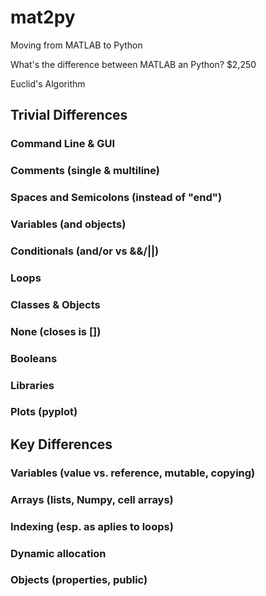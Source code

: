 # mat2py
Moving from MATLAB to Python

What's the difference between MATLAB an Python?
$2,250

Euclid's Algorithm


## Trivial Differences

### Command Line & GUI
### Comments (single & multiline)
### Spaces and Semicolons (instead of "end")
### Variables (and objects)
### Conditionals (and/or vs &&/||)
### Loops
### Classes & Objects
### None (closes is [])
### Booleans
### Libraries
### Plots (pyplot)

## Key Differences

### Variables (value vs. reference, mutable, copying)
### Arrays (lists, Numpy, cell arrays)
### Indexing (esp. as aplies to loops)
### Dynamic allocation
### Objects (properties, public)
